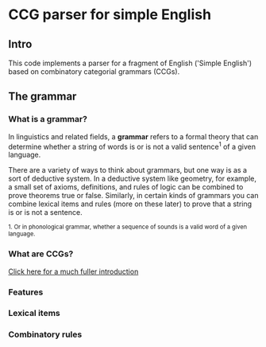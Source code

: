 # CCG parser for simple English

## Intro
This code implements a parser for a fragment of English ('Simple English') based on combinatory categorial grammars (CCGs).

## The grammar

### What is a grammar?
In linguistics and related fields, a **grammar** refers to a formal theory that can determine whether a string of words is or is not a valid sentence<sup>1</sup> of a given language.

There are a variety of ways to think about grammars, but one way is as a sort of deductive system. In a deductive system like geometry, for example, a small set of axioms, definitions, and rules of logic can be combined to prove theorems true or false. Similarly, in certain kinds of grammars you can combine lexical items and rules (more on these later) to prove that a string is or is not a sentence.

<sup>1. Or in phonological grammar, whether a  sequence of sounds is a valid word of a given language. </sup>
### What are CCGs?
[Click here for a much fuller introduction](https://web.stanford.edu/~mjkay/Steedman%26Baldridge.pdf)

### Features

### Lexical items

### Combinatory rules
